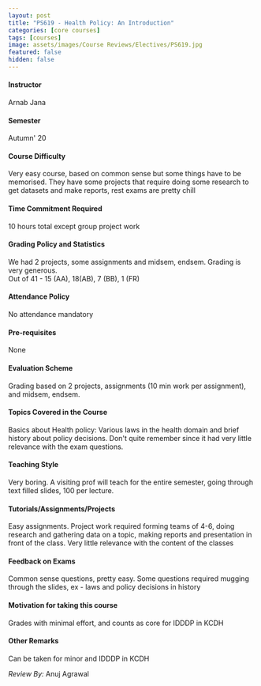 ```yaml
---
layout: post
title: "PS619 - Health Policy: An Introduction"
categories: [core courses]
tags: [courses]
image: assets/images/Course Reviews/Electives/PS619.jpg
featured: false
hidden: false
---
```


#### Instructor
Arnab Jana

#### Semester
Autumn' 20

#### Course Difficulty
Very easy course, based on common sense but some things have to be memorised. They have some projects that require doing some research to get datasets and make reports, rest exams are pretty chill

#### Time Commitment Required
10 hours total except group project work

#### Grading Policy and Statistics
We had 2 projects, some assignments and midsem, endsem. Grading is very generous.  
Out of 41 - 15 (AA), 18(AB), 7 (BB), 1 (FR)

#### Attendance Policy
No attendance mandatory

#### Pre-requisites
None

#### Evaluation Scheme
Grading based on 2 projects, assignments (10 min work per assignment), and midsem, endsem.

#### Topics Covered in the Course
Basics about Health policy: Various laws in the health domain and brief history about policy decisions. Don't quite remember since it had very little relevance with the exam questions.

#### Teaching Style
Very boring. A visiting prof will teach for the entire semester, going through text filled slides, 100 per lecture.

#### Tutorials/Assignments/Projects
Easy assignments. Project work required forming teams of 4-6, doing research and gathering data on a topic, making reports and presentation in front of the class. Very little relevance with the content of the classes

#### Feedback on Exams
Common sense questions, pretty easy. Some questions required mugging through the slides, ex - laws and policy decisions in history

#### Motivation for taking this course
Grades with minimal effort, and counts as core for IDDDP in KCDH

#### Other Remarks
Can be taken for minor and IDDDP in KCDH

*Review By:* Anuj Agrawal